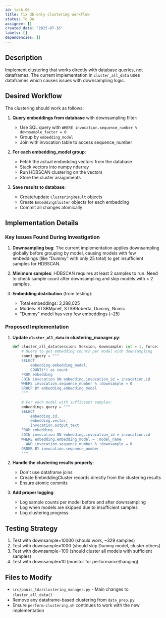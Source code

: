 ```yaml
---
id: task-06
title: fix db-only clustering workflow
status: To Do
assignee: []
created_date: "2025-07-16"
labels: []
dependencies: []
---
```


## Description

Implement clustering that works directly with database queries, not dataframes. The current implementation in `cluster_all_data` uses dataframes which causes issues with downsampling logic.

## Desired Workflow

The clustering should work as follows:

1. **Query embeddings from database** with downsampling filter:
   - Use SQL query with `WHERE invocation.sequence_number % downsample_factor = 0`
   - Group by `embedding_model`
   - Join with invocation table to access sequence_number

2. **For each embedding_model group**:
   - Fetch the actual embedding vectors from the database
   - Stack vectors into numpy ndarray
   - Run HDBSCAN clustering on the vectors
   - Store the cluster assignments

3. **Save results to database**:
   - Create/update `ClusteringResult` objects
   - Create `EmbeddingCluster` objects for each embedding
   - Commit all changes atomically

## Implementation Details

### Key Issues Found During Investigation

1. **Downsampling bug**: The current implementation applies downsampling globally before grouping by model, causing models with few embeddings (like "Dummy" with only 25 total) to get insufficient samples for HDBSCAN.

2. **Minimum samples**: HDBSCAN requires at least 2 samples to run. Need to check sample count after downsampling and skip models with < 2 samples.

3. **Embedding distribution** (from testing):
   - Total embeddings: 3,288,025
   - Models: STSBMpnet, STSBRoberta, Dummy, Nomic
   - "Dummy" model has very few embeddings (~25)

### Proposed Implementation

1. **Update `cluster_all_data` in clustering_manager.py**:
   ```python
   def cluster_all_data(session: Session, downsample: int = 1, force: bool = False):
       # Query to get embedding counts per model with downsampling
       count_query = """
       SELECT 
           embedding.embedding_model,
           COUNT(*) as count
       FROM embedding
       JOIN invocation ON embedding.invocation_id = invocation.id
       WHERE invocation.sequence_number % :downsample = 0
       GROUP BY embedding.embedding_model
       """
       
       # For each model with sufficient samples:
       embeddings_query = """
       SELECT 
           embedding.id,
           embedding.vector,
           invocation.output_text
       FROM embedding
       JOIN invocation ON embedding.invocation_id = invocation.id
       WHERE embedding.embedding_model = :model_name
         AND invocation.sequence_number % :downsample = 0
       ORDER BY invocation.sequence_number
       """
   ```

2. **Handle the clustering results properly**:
   - Don't use dataframe joins
   - Create EmbeddingCluster records directly from the clustering results
   - Ensure atomic commits

3. **Add proper logging**:
   - Log sample counts per model before and after downsampling
   - Log when models are skipped due to insufficient samples
   - Log clustering progress

## Testing Strategy

1. Test with downsample=10000 (should work, ~329 samples)
2. Test with downsample=1000 (should skip Dummy model, cluster others)
3. Test with downsample=100 (should cluster all models with sufficient samples)
4. Test with downsample=10 (monitor for performance/hanging)

## Files to Modify

- `src/panic_tda/clustering_manager.py` - Main changes to `cluster_all_data()`
- Remove any dataframe-based clustering from `data_prep.py`
- Ensure `perform-clustering.sh` continues to work with the new implementation